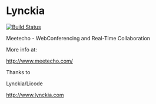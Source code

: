 # Lynckia

[![Build Status](https://travis-ci.org/ging/lynckia.png)](https://travis-ci.org/ging/lynckia)

Meetecho - WebConferencing and Real-Time Collaboration 

More info at:

http://www.meetecho.com/




Thanks to

Lynckia/Licode

http://www.lynckia.com
